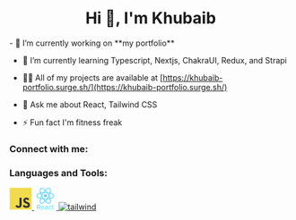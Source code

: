 <h1 align="center">Hi 👋, I'm Khubaib</h1>
- 🔭 I’m currently working on **my portfolio**

- 🌱 I’m currently learning Typescript, Nextjs, ChakraUI, Redux, and Strapi

- 👨‍💻 All of my projects are available at [https://khubaib-portfolio.surge.sh/](https://khubaib-portfolio.surge.sh/)

- 💬 Ask me about React, Tailwind CSS

- ⚡ Fun fact I'm fitness freak

<h3 align="left">Connect with me:</h3>
<p align="left">
</p>

<h3 align="left">Languages and Tools:</h3>
<p align="left"> <a href="https://developer.mozilla.org/en-US/docs/Web/JavaScript" target="_blank" rel="noreferrer"> <img src="https://raw.githubusercontent.com/devicons/devicon/master/icons/javascript/javascript-original.svg" alt="javascript" width="40" height="40"/> </a> <a href="https://reactjs.org/" target="_blank" rel="noreferrer"> <img src="https://raw.githubusercontent.com/devicons/devicon/master/icons/react/react-original-wordmark.svg" alt="react" width="40" height="40"/> </a> <a href="https://tailwindcss.com/" target="_blank" rel="noreferrer"> <img src="https://www.vectorlogo.zone/logos/tailwindcss/tailwindcss-icon.svg" alt="tailwind" width="40" height="40"/> </a> </p>
